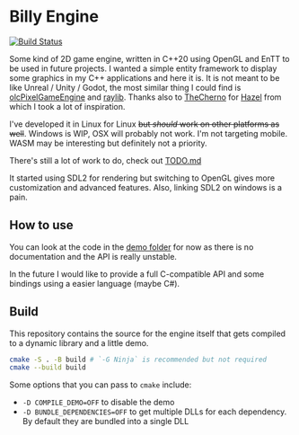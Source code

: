 # Billy Engine

[![Build Status](https://github.com/billy4479/BillyEngine/actions/workflows/build.yml/badge.svg)](https://github.com/billy4479/BillyEngine/actions/workflows/build.yml)

Some kind of 2D game engine, written in C++20 using OpenGL and EnTT to be used in future projects.
I wanted a simple entity framework to display some graphics in my C++ applications and here it is.
It is not meant to be like Unreal / Unity / Godot,
the most similar thing I could find is [olcPixelGameEngine](https://github.com/OneLoneCoder/olcPixelGameEngine) and [raylib](https://github.com/raysan5/raylib). Thanks also to [TheCherno](https://www.youtube.com/c/TheChernoProject) for [Hazel](https://github.com/TheCherno/Hazel) from which I took a lot of inspiration.

I've developed it in Linux for Linux ~~but _should_ work on other platforms as well~~. Windows is WIP, OSX will probably not work.
I'm not targeting mobile.
WASM may be interesting but definitely not a priority.

There's still a lot of work to do, check out [TODO.md](TODO.md)

It started using SDL2 for rendering but switching to OpenGL gives more customization and advanced features.
Also, linking SDL2 on windows is a pain. 

## How to use

You can look at the code in the [demo folder](Demo) for now as there is no documentation
and the API is really unstable.

In the future I would like to provide a full C-compatible API
and some bindings using a easier language (maybe C#).

## Build

This repository contains the source for the engine itself that gets compiled to a dynamic library and a little demo.

```sh
cmake -S . -B build # `-G Ninja` is recommended but not required
cmake --build build
```

Some options that you can pass to `cmake` include:
 - `-D COMPILE_DEMO=OFF` to disable the demo
 - `-D BUNDLE_DEPENDENCIES=OFF` to get multiple DLLs for each dependency. By default they are bundled into a single DLL
